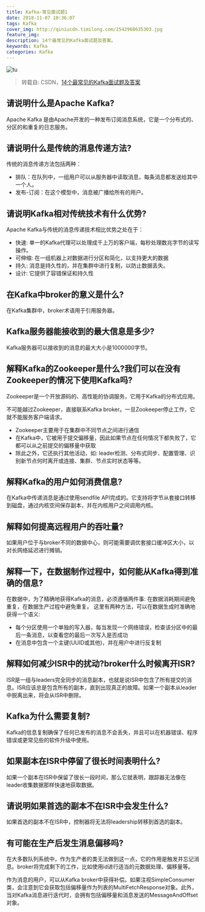 ```yaml
---
title: Kafka-常见面试题1
date: 2018-11-07 10:36:07
tags: Kafka
cover_img: http://qiniucdn.timilong.com/1542968635303.jpg
feature_img:
description: 14个最常见的Kafka面试题及答案。
keywords: Kafka
categories: Kafka
---
```


![tu](http://qiniucdn.timilong.com/1542968635303.jpg)

> 转载自: CSDN，[14个最常见的Kafka面试题及答案](https://blog.csdn.net/yjh314/article/details/77568580)

## 请说明什么是Apache Kafka?
Apache Kafka 是由Apache开发的一种发布订阅消息系统，它是一个分布式的、分区的和重复的日志服务。

## 请说明什么是传统的消息传递方法?
传统的消息传递方法包括两种：

- 排队：在队列中，一组用户可以从服务器中读取消息，每条消息都发送给其中一个人。
- 发布-订阅：在这个模型中，消息被广播给所有的用户。

## 请说明Kafka相对传统技术有什么优势?
Apache Kafka与传统的消息传递技术相比优势之处在于：

- 快速: 单一的Kafka代理可以处理成千上万的客户端，每秒处理数兆字节的读写操作。
- 可伸缩: 在一组机器上对数据进行分区和简化，以支持更大的数据
- 持久: 消息是持久性的，并在集群中进行复制，以防止数据丢失。
- 设计: 它提供了容错保证和持久性

## 在Kafka中broker的意义是什么?
在Kafka集群中，broker术语用于引用服务器。

## Kafka服务器能接收到的最大信息是多少?
Kafka服务器可以接收到的消息的最大大小是1000000字节。

## 解释Kafka的Zookeeper是什么?我们可以在没有Zookeeper的情况下使用Kafka吗?
Zookeeper是一个开放源码的、高性能的协调服务，它用于Kafka的分布式应用。

不可能越过Zookeeper，直接联系Kafka broker。一旦Zookeeper停止工作，它就不能服务客户端请求。

- Zookeeper主要用于在集群中不同节点之间进行通信
- 在Kafka中，它被用于提交偏移量，因此如果节点在任何情况下都失败了，它都可以从之前提交的偏移量中获取
- 除此之外，它还执行其他活动，如: leader检测、分布式同步、配置管理、识别新节点何时离开或连接、集群、节点实时状态等等。

## 解释Kafka的用户如何消费信息?
在Kafka中传递消息是通过使用sendfile API完成的。它支持将字节从套接口转移到磁盘，通过内核空间保存副本，并在内核用户之间调用内核。

## 解释如何提高远程用户的吞吐量?
如果用户位于与broker不同的数据中心，则可能需要调优套接口缓冲区大小，以对长网络延迟进行摊销。

## 解释一下，在数据制作过程中，如何能从Kafka得到准确的信息?
在数据中，为了精确地获得Kafka的消息，必须遵循两件事: 在数据消耗期间避免重复，在数据生产过程中避免重复。
这里有两种方法，可以在数据生成时准确地获得一个语义:

- 每个分区使用一个单独的写入器，每当发现一个网络错误，检查该分区中的最后一条消息，以查看您的最后一次写入是否成功
- 在消息中包含一个主键(UUID或其他)，并在用户中进行反复制

## 解释如何减少ISR中的扰动?broker什么时候离开ISR?
ISR是一组与leaders完全同步的消息副本，也就是说ISR中包含了所有提交的消息。ISR应该总是包含所有的副本，直到出现真正的故障。如果一个副本从leader中脱离出来，将会从ISR中删除。

## Kafka为什么需要复制?
Kafka的信息复制确保了任何已发布的消息不会丢失，并且可以在机器错误、程序错误或更常见些的软件升级中使用。

## 如果副本在ISR中停留了很长时间表明什么?
如果一个副本在ISR中保留了很长一段时间，那么它就表明，跟踪器无法像在leader收集数据那样快速地获取数据。

## 请说明如果首选的副本不在ISR中会发生什么?
如果首选的副本不在ISR中，控制器将无法将leadership转移到首选的副本。

## 有可能在生产后发生消息偏移吗?
在大多数队列系统中，作为生产者的类无法做到这一点，它的作用是触发并忘记消息。broker将完成剩下的工作，比如使用id进行适当的元数据处理、偏移量等。

作为消息的用户，可以从Kafka broker中获得补偿。如果注视SimpleConsumer类，会注意到它会获取包括偏移量作为列表的MultiFetchResponse对象。此外，当对Kafka消息进行迭代时，会拥有包括偏移量和消息发送的MessageAndOffset对象。

